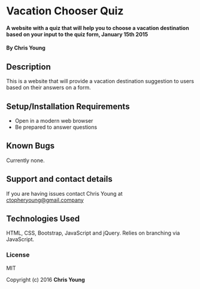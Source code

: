 # Vacation Chooser Quiz

#### A website with a quiz that will help you to choose a vacation destination based on your input to the quiz form, January 15th 2015

#### By Chris Young

## Description

This is a website that will provide a vacation destination suggestion to users based on their answers on a form.

## Setup/Installation Requirements

* Open in a modern web browser
* Be prepared to answer questions

## Known Bugs

Currently none.

## Support and contact details

If you are having issues contact Chris Young at ctopheryoung@gmail.company

## Technologies Used

HTML, CSS, Bootstrap, JavaScript and jQuery. Relies on branching via JavaScript.

### License

MIT

Copyright (c) 2016 **Chris Young**

